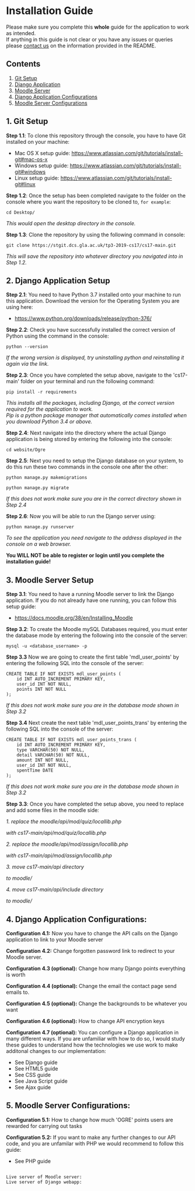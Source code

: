 # Installation Guide

Please make sure you complete this **whole** guide for the application to work as intended.<br>
If anything in this guide is not clear or you have any issues or queries please [contact us](https://stgit.dcs.gla.ac.uk/tp3-2019-cs17/cs17-main/-/blob/develop/README.md#meet-the-team) on the information provided in the README.
## Contents

1. [Git Setup](https://stgit.dcs.gla.ac.uk/tp3-2019-cs17/cs17-main/-/edit/develop/INSTALLATIONGUIDE.md#1-git-setup)
2. [Django Application](https://stgit.dcs.gla.ac.uk/tp3-2019-cs17/cs17-main/-/edit/develop/INSTALLATIONGUIDE.md#2-django-application-setup)
3. [Moodle Server](https://stgit.dcs.gla.ac.uk/tp3-2019-cs17/cs17-main/-/edit/develop/INSTALLATIONGUIDE.md#3-moodle-server-setup)
4. [Django Application Configurations](https://stgit.dcs.gla.ac.uk/tp3-2019-cs17/cs17-main/-/edit/develop/INSTALLATIONGUIDE.md#4-django-application-configurations)
5. [Moodle Server Configurations](https://stgit.dcs.gla.ac.uk/tp3-2019-cs17/cs17-main/-/edit/develop/INSTALLATIONGUIDE.md#5-moodle-server-configurations)

## 1. Git Setup

**Step 1.1**: To clone this repository through the console, you have to have Git installed on your machine:

*  Mac OS X setup guide: https://www.atlassian.com/git/tutorials/install-git#mac-os-x
*  Windows setup guide: https://www.atlassian.com/git/tutorials/install-git#windows
*  Linux setup guide: https://www.atlassian.com/git/tutorials/install-git#linux

**Step 1.2**: Once the setup has been completed navigate to the folder on the console where you want the repository to be cloned to, ``for example``:
```
cd Desktop/
```

*This would open the desktop directory in the console.*


**Step 1.3**: Clone the repository by using the following command in console:
```
git clone https://stgit.dcs.gla.ac.uk/tp3-2019-cs17/cs17-main.git
```
*This will save the repository into whatever directory you navigated into in Step 1.2.*

 
## 2. Django Application Setup

**Step 2.1**: You need to have Python 3.7 installed onto your machine to run this application. Download the version for the Operating System you are using here: 
*  https://www.python.org/downloads/release/python-376/

**Step 2.2**: Check you have successfully installed the correct version of Python using the command in the console:
```
python --version
```
*If the wrong version is displayed, try uninstalling python and reinstalling it again via the link.*

**Step 2.3**: Once you have completed the setup above, navigate to the 'cs17-main' folder on your terminal and run the following command:

```
pip install -r requirements
```
*This installs all the packages, including Django, at the correct version required for the application to work.*<br>
*Pip is a python package manager that automatically comes installed when you download Python 3.4 or above.*

**Step 2.4**: Next navigate into the directory where the actual Django application is being stored by entering the following into the console:
```
cd website/Ogre
```


**Step 2.5**: Next you need to setup the Django database on your system, to do this run these two commands in the console one after the other:
```
python manage.py makemigrations  

python manage.py migrate
```
*If this does not work make sure you are in the correct directory shown in Step 2.4*

**Step 2.6**: Now you will be able to run the Django server using:
```
python manage.py runserver
```
*To see the application you need navigate to the address displayed in the console on a web browser.*

**You WILL NOT be able to register or login until you complete the installation guide!**

## 3. Moodle Server Setup

**Step 3.1**: You need to have a running Moodle server to link the Django application. If you do not already have one running, you can follow this setup guide:
*  https://docs.moodle.org/38/en/Installing_Moodle

**Step 3.2**: To create the Moodle mySQL Databases required, you must enter the database mode by entering the following into the console of the server:
```
mysql -u <database_username> -p
```
**Step 3.3** Now we are going to create the first table 'mdl_user_points' by entering the following SQL into the console of the server:

```
CREATE TABLE IF NOT EXISTS mdl_user_points (
    id INT AUTO_INCREMENT PRIMARY KEY,
    user_id INT NOT NULL,
    points INT NOT NULL
);
```
*If this does not work make sure you are in the database mode shown in Step 3.2*

**Step 3.4** Next create the next table 'mdl_user_points_trans' by entering the following SQL into the console of the server:

```
CREATE TABLE IF NOT EXISTS mdl_user_points_trans (
    id INT AUTO_INCREMENT PRIMARY KEY,
    type VARCHAR(50) NOT NULL,
    detail VARCHAR(50) NOT NULL,
    amount INT NOT NULL,
    user_id INT NOT NULL,
    spentTime DATE
);
```
*If this does not work make sure you are in the database mode shown in Step 3.2*

**Step 3.3**: Once you have completed the setup above, you need to  replace and add some files in the moodle side:  

*1. replace the moodle/api/mod/quiz/locallib.php*

*with cs17-main/api/mod/quiz/locallib.php*

*2. replace the moodle/api/mod/assign/locallib.php*

*with cs17-main/api/mod/assign/locallib.php*

*3. move cs17-main/api directory*

*to moodle/*

*4. move cs17-main/api/include directory*

*to moodle/*

## 4. Django Application Configurations:

**Configuration 4.1:** Now you have to change the API calls on the Django application to link to your Moodle server

**Configuration 4.2:** Change forgotten password link to redirect to your Moodle server.

**Configuration 4.3 (optional):** Change how many Django points everything is worth

**Configuration 4.4 (optional):** Change the email the contact page send emails to.

**Configuration 4.5 (optional):** Change the backgrounds to be whatever you want

**Configuration 4.6 (optional):** How to change API encryption keys

**Configuration 4.7 (optional):** You can configure a Django application in many different ways. If you are unfamiliar with how to do so, I would study these guides to understand how the technologies we use work to make additonal changes to our implementation:
*  See Django guide
*  See HTML5 guide
*  See CSS guide
*  See Java Script guide
*  See Ajax guide


## 5. Moodle Server Configurations:

**Configuration 5.1:** How to change how much 'OGRE' points users are rewarded for carrying out tasks

**Configuration 5.2:** If you want to make any further changes to our API code, and you are unfamilar with PHP we would recommend to follow this guide:
*  See PHP guide

```

Live server of Moodle server:
Live server of Django webapp: